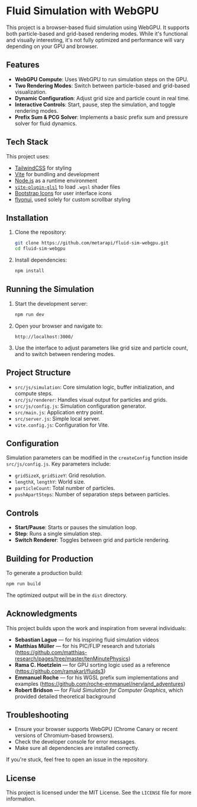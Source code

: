 # Fluid Simulation with WebGPU

This project is a browser-based fluid simulation using WebGPU. It supports both particle-based and grid-based rendering modes. While it's functional and visually interesting, it's not fully optimized and performance will vary depending on your GPU and browser.

## Features

- **WebGPU Compute**: Uses WebGPU to run simulation steps on the GPU.
- **Two Rendering Modes**: Switch between particle-based and grid-based visualization.
- **Dynamic Configuration**: Adjust grid size and particle count in real time.
- **Interactive Controls**: Start, pause, step the simulation, and toggle rendering modes.
- **Prefix Sum & PCG Solver**: Implements a basic prefix sum and pressure solver for fluid dynamics.

## Tech Stack

This project uses:

- [TailwindCSS](https://tailwindcss.com) for styling
- [Vite](https://vitejs.dev) for bundling and development
- [Node.js](https://nodejs.org) as a runtime environment
- [`vite-plugin-glsl`](https://www.npmjs.com/package/vite-plugin-glsl) to load `.wgsl` shader files
- [Bootstrap Icons](https://icons.getbootstrap.com) for user interface icons
- [flyonui](https://flyonui.com/), used solely for custom scrollbar styling

## Installation

1. Clone the repository:
   ```bash
   git clone https://github.com/metarapi/fluid-sim-webgpu.git
   cd fluid-sim-webgpu
   ```

2. Install dependencies:
   ```bash
   npm install
   ```

## Running the Simulation

1. Start the development server:
   ```bash
   npm run dev
   ```

2. Open your browser and navigate to:
   ```
   http://localhost:3000/
   ```

3. Use the interface to adjust parameters like grid size and particle count, and to switch between rendering modes.

## Project Structure

* `src/js/simulation`: Core simulation logic, buffer initialization, and compute steps.
* `src/js/renderer`: Handles visual output for particles and grids.
* `src/js/config.js`: Simulation configuration generator.
* `src/main.js`: Application entry point.
* `src/server.js`: Simple local server.
* `vite.config.js`: Configuration for Vite.

## Configuration

Simulation parameters can be modified in the `createConfig` function inside `src/js/config.js`. Key parameters include:

* `gridSizeX`, `gridSizeY`: Grid resolution.
* `lengthX`, `lengthY`: World size.
* `particleCount`: Total number of particles.
* `pushApartSteps`: Number of separation steps between particles.

## Controls

* **Start/Pause**: Starts or pauses the simulation loop.
* **Step**: Runs a single simulation step.
* **Switch Renderer**: Toggles between grid and particle rendering.

## Building for Production

To generate a production build:

```bash
npm run build
```

The optimized output will be in the `dist` directory.

## Acknowledgments

This project builds upon the work and inspiration from several individuals:

* **Sebastian Lague** — for his inspiring fluid simulation videos
* **Matthias Müller** — for his PIC/FLIP research and tutorials (https://github.com/matthias-research/pages/tree/master/tenMinutePhysics)
* **Rama C. Hoetzlein** — for GPU sorting logic used as a reference (https://github.com/ramakarl/fluids3)
* **Emmanuel Roche** — for his WGSL prefix sum implementations and examples (https://github.com/roche-emmanuel/nervland_adventures)
* **Robert Bridson** — for *Fluid Simulation for Computer Graphics*, which provided detailed theoretical background

## Troubleshooting

* Ensure your browser supports WebGPU (Chrome Canary or recent versions of Chromium-based browsers).
* Check the developer console for error messages.
* Make sure all dependencies are installed correctly.

If you're stuck, feel free to open an issue in the repository.

## License

This project is licensed under the MIT License. See the `LICENSE` file for more information.
